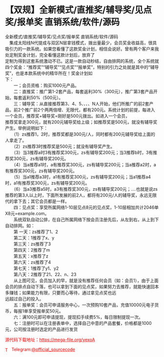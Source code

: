 # 【双规】全新模式/直推奖/辅导奖/见点奖/报单奖 直销系统/软件/源码

全新模式/直推奖/辅导奖/见点奖/报单奖 直销系统/软件/源码<br>　集成太阳线N代提成与双区N层拿钱模式，拨出量最少，会员奖金收益高，很具吸引力的一款系统。如果您看懂了这款奖金计划，相信会说好。曾有两个客户来我处定制奖金计划，完全看懂这款计划后，放弃了<br>定制为得到这套系统激动不已。这是一款自动秒结，自由排网的系统，全个系统就四个奖金：“推荐奖”“辅导奖”“见点奖”“报单奖”，特别的引力之处就是其中的“辅导奖”，也是本款系统中的精华所在！奖金计划如<br>下：<br>　　一；会员资格：购买1000元产品。<br>　　二：直推奖：推广第1-2套产品，每套返利30%（300元），推广第3套产品开始，每套返利50%（500元）。<br>　　三：辅导奖：从直接推荐第3、4、5、、、、N人开始，他们所推广的前2套产品，前2个推广前2个两两倍增、无限代，都有200元。系统计划的前提，每进入一个会员，推荐奖+辅导奖=刚好是500元拨出。如进入一个会员，<br>推荐奖拿走300元，就有200元辅导奖给上级；如推荐奖是500元，就没有辅导奖产生。举例说明如下：<br>　　（1）zs推荐1，2时，推荐奖都是300元/人，同时都有200元辅导奖给上面的人拿走了。<br>　　（2）zs推荐3时推荐奖是500元；就没有辅导奖产生。<br>　　（3）当3推荐a时3有推荐奖300元，zs有辅导奖200元；当3推荐b时，3有推荐奖300元，zs有辅导奖200元。<br>　　（4）当a推荐a1时，a有推荐奖300元，zs有辅导奖200元；当a推荐a2时，a有推荐奖300元，zs有辅导奖200元。<br>　　（5）当a1推荐a3时，a1有推荐奖300元，zs有辅导奖200元；当a1推荐a4时，a1有推荐奖300元，zs有辅导奖200元。<br>　　（6）当a3推荐a5时，a3有推荐奖300元，zs有辅导奖200元；....也就是说zs推荐的第3人以上时，下面所发展的前2人，都将有200元/人的辅导奖，永远无限代的拿下去；其它会员都是一样。<br>　　四：见点奖：享受所属网络1-10层见点8元的见点奖，1-10层相加共计2046单X8元=example.com。<br>　　系统双轨自动公排，在自己所属网络下按会员注册先后，从左到右，从上到下自动排网。如：<br>　　第 一天：zs推荐了1、2<br>　　第二天：1推荐了x、y<br>　　第三天：zs推荐了3<br>　　第四天：2推荐了m<br>　　第五天：x推荐了z<br>　　第六天：zs推荐了4<br>　　第七天：1推荐了y1、y2<br>　　第八天：2推荐了21、22、n、23<br>　　从上图可见，会员加入的早，就是没有推荐任何会员（如：会员1），由于上面会员的排点自动下落，也可以拿到下面的见点奖，如果努力去推荐，就能快速回本多赚钱；如果能力有限，只要而心等待，通过拿见点奖也远<br>远超过自己的投入。<br>　　五：报单奖：会员可申请服务中心，一次预购10套产品，充值10000元电子货币，每报1单享受报单奖50元。<br>　　六：满100元即可申请提现，提现扣手续费5%，每日限制提现一次。<br>　　七：注册时可以在注册表单中，选择自己中意的产品套餐，价格都是1000元，公司按注册时选定的产品进行发货<br>


<p style="color: red;">源代码下载地址：<a href="https://mega-file.org/yexoA" style="color: red;">https://mega-file.org/yexoA</a></p><p style="color: red;"><img src="https://cdn-icons-png.flaticon.com/512/2111/2111646.png" alt="Telegram Icon" style="width: 16px; vertical-align: middle; margin-right: 5px;">Telegram:<a href="https://t.me/official_sourcecode" style="color: red;">@official_sourcecode</a></p>